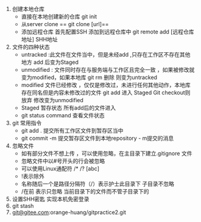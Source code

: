 1. 创建本地仓库
	- 直接在本地创建新的仓库  git init
	- 从server clone  == git clone [url]==
	- 添加远程仓库 首先配置SSH  添加到远程仓库中  git remote add [远程仓库地址] SHH地址
1. 文件的四种状态
	- untracked :此文件在文件当中，但是未经add ,只存在工作区不存在其他地方 add 后变为Staged
	- unmodified : 文件同时存在与服务端与工作区且完全一致 ，如果被修改就变为modified，如果本地库 git rm 删除 则变为untracked
	- modified 文件已经修改 ，仅仅是修改过，未进行任何其他动作，本地库存在同名但是内容未修改过的文件 git add 进入 Staged   Git checkout则放弃 修改变为unmodified
	- Staged  暂存状态 所有add后的文件进入   
	- git status command 查看文件状态
2.  git 常用指令
	- git add . 提交所有工作区文件到暂存区当中
	- git commit -m 提交暂存区文件到本地repository     - m提交的消息
3. 忽略文件
	- 如有部分文件不想上传 ，可以使用忽略，在主目录下建立.gitignore 文件
	- 忽略文件中以#号开头的行会被忽略
	- 可以使用Linux通配符 /*  /? [abc]  
	- !表示除外
	- 名称随后一个是路径分隔符（/）表示护士此目录下 子目录不忽略
	- /在前 表示只忽略 当前目录下的文件而不管子目录下的
4. 设置SHH密匙 实现本机免密登录
5. git stash
6. git@gitee.com:orange-huang/gitpractice2.git